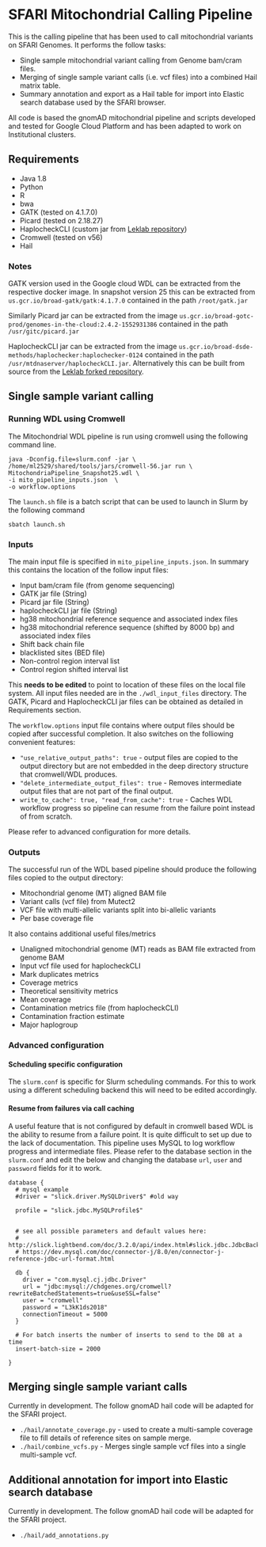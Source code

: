 # SFARI Mitochondrial Calling Pipeline
This is the calling pipeline that has been used to call mitochondrial variants on SFARI Genomes. It performs the follow tasks:
* Single sample mitochondrial variant calling from Genome bam/cram files.
* Merging of single sample variant calls (i.e. vcf files) into a combined Hail matrix table. 
* Summary annotation and export as a Hail table for import into Elastic search database used by the SFARI browser. 

All code is based the gnomAD mitochondrial pipeline and scripts developed and tested for Google Cloud Platform and has been adapted to work on Institutional clusters.

## Requirements

* Java 1.8
* Python
* R
* bwa
* GATK (tested on 4.1.7.0)
* Picard (tested on 2.18.27)
* HaplocheckCLI (custom jar from [Leklab repository](https://github.com/leklab/haplocheckCLI))
* Cromwell (tested on v56)
* Hail

### Notes
GATK version used in the Google cloud WDL can be extracted from the respective docker image. In snapshot version 25 this can be extracted from `us.gcr.io/broad-gatk/gatk:4.1.7.0` contained in the path `/root/gatk.jar`  


Similarly Picard jar can be extracted from the image `us.gcr.io/broad-gotc-prod/genomes-in-the-cloud:2.4.2-1552931386` contained in the path `/usr/gitc/picard.jar`  
  

HaplocheckCLI jar can be extracted from the image `us.gcr.io/broad-dsde-methods/haplochecker:haplochecker-0124` contained in the path `/usr/mtdnaserver/haplocheckCLI.jar`. Alternatively this can be built from source from the [Leklab forked repository](https://github.com/leklab/haplocheckCLI).  


## Single sample variant calling

### Running WDL using Cromwell
The Mitochondrial WDL pipeline is run using cromwell using the following command line.
```
java -Dconfig.file=slurm.conf -jar \
/home/ml2529/shared/tools/jars/cromwell-56.jar run \
MitochondriaPipeline_Snapshot25.wdl \
-i mito_pipeline_inputs.json  \
-o workflow.options

```

The `launch.sh` file is a batch script that can be used to launch in Slurm by the following command  
```
sbatch launch.sh
```

### Inputs
The main input file is specified in `mito_pipeline_inputs.json`. In summary this contains the location of the follow input files:
* Input bam/cram file (from genome sequencing)
* GATK jar file (String)
* Picard jar file (String)
* haplocheckCLI jar file (String)
* hg38 mitochondrial reference sequence and associated index files
* hg38 mitochondrial reference sequence (shifted by 8000 bp) and associated index files
* Shift back chain file
* blacklisted sites (BED file)
* Non-control region interval list
* Control region shifted interval list

This **needs to be edited** to point to location of these files on the local file system. All input files needed are in the `./wdl_input_files` directory. The GATK, Picard and HaplocheckCLI jar files can be obtained as detailed in Requirements section.

The `workflow.options` input file contains where output files should be copied after successful completion. It also switches on the folliowing convenient features:
* `"use_relative_output_paths": true` - output files are copied to the output directory but are not embedded in the deep directory structure that cromwell/WDL produces.
* `"delete_intermediate_output_files": true` - Removes intermediate output files that are not part of the final output.
* `write_to_cache": true, "read_from_cache": true` - Caches WDL workflow progress so pipeline can resume from the failure point instead of from scratch.  

Please refer to advanced configuration for more details.

### Outputs
The successful run of the WDL based pipeline should produce the following files copied to the output directory:
* Mitochondrial genome (MT) aligned BAM file
* Variant calls (vcf file) from Mutect2 
* VCF file with multi-allelic variants split into bi-allelic variants
* Per base coverage file

It also contains additional useful files/metrics
* Unaligned mitochondrial genome (MT) reads as BAM file extracted from genome BAM
* Input vcf file used for haplocheckCLI
* Mark duplicates metrics
* Coverage metrics
* Theoretical sensitivity metrics
* Mean coverage
* Contamination metrics file (from haplocheckCLI)
* Contamination fraction estimate
* Major haplogroup

### Advanced configuration

#### Scheduling specific configuration
The `slurm.conf` is specific for Slurm scheduling commands. For this to work using a different scheduling backend this will need to be edited accordingly.

#### Resume from failures via call caching
A useful feature that is not configured by default in cromwell based WDL is the ability to resume from a failure point. It is quite difficult to set up due to the lack of documentation. This pipeline uses MySQL to log workflow progress and intermediate files. Please refer to the database section in the `slurm.conf` and edit the below and changing the database `url`, `user` and `password` fields for it to work.

```
database {
  # mysql example
  #driver = "slick.driver.MySQLDriver$" #old way

  profile = "slick.jdbc.MySQLProfile$"


  # see all possible parameters and default values here:
  # http://slick.lightbend.com/doc/3.2.0/api/index.html#slick.jdbc.JdbcBackend$DatabaseFactoryDef@forConfig(String,Config,Driver):Database
  # https://dev.mysql.com/doc/connector-j/8.0/en/connector-j-reference-jdbc-url-format.html

  db {
    driver = "com.mysql.cj.jdbc.Driver"
    url = "jdbc:mysql://chdgenes.org/cromwell?rewriteBatchedStatements=true&useSSL=false"
    user = "cromwell"
    password = "L3kK1ds2018"
    connectionTimeout = 5000
  }

  # For batch inserts the number of inserts to send to the DB at a time
  insert-batch-size = 2000

}
```


## Merging single sample variant calls
Currently in development. The follow gnomAD hail code will be adapted for the SFARI project.
* `./hail/annotate_coverage.py` - used to create a multi-sample coverage file to fill details of reference sites on sample merge.
* `./hail/combine_vcfs.py` - Merges single sample vcf files into a single multi-sample vcf.

## Additional annotation for import into Elastic search database
Currently in development. The follow gnomAD hail code will be adapted for the SFARI project.
* `./hail/add_annotations.py`




